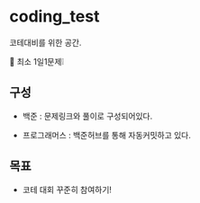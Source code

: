 # coding_test

코테대비를 위한 공간.

📌 최소 1일1문제❕

구성
--------

- 백준 : 문제링크와 풀이로 구성되어있다.

- 프로그래머스 : 백준허브를 통해 자동커밋하고 있다.

목표
-------

- 코테 대회 꾸준히 참여하기!

